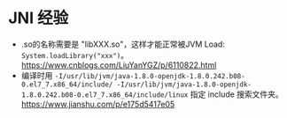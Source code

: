 # JNI 经验
* .so的名称需要是 "libXXX.so"，这样才能正常被JVM Load: `System.loadLibrary("xxx")`。https://www.cnblogs.com/LiuYanYGZ/p/6110822.html
* 编译时用 `-I/usr/lib/jvm/java-1.8.0-openjdk-1.8.0.242.b08-0.el7_7.x86_64/include/ -I/usr/lib/jvm/java-1.8.0-openjdk-1.8.0.242.b08-0.el7_7.x86_64/include/linux` 指定 include 搜索文件夹。 https://www.jianshu.com/p/e175d5417e05
